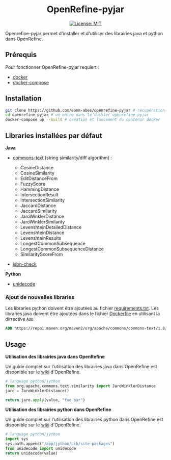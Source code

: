 <div align="center">

# OpenRefine-pyjar

[![License: MIT](https://img.shields.io/badge/License-MIT-yellow.svg)](https://opensource.org/licenses/MIT)

</div>

Openrefine-pyjar permet d'installer et d'utiliser des librairies java et python dans OpenRefine.

## Prérequis

Pour fonctionner OpenRefine-pyjar requiert :
* [docker](https://docs.docker.com/get-docker/)
* [docker-compose](https://docs.docker.com/compose/install/)

## Installation

```sh
git clone https://github.com/eonm-abes/openrefine-pyjar # récupération du code source depuis Github
cd openrefine-pyjar # on entre dans le dossier openrefine-pyjar
docker-compose up --build # création et lancement du contenur docker
```
## Libraries installées par défaut

**Java**

* [commons-text](https://commons.apache.org/proper/commons-text/javadocs/api-release/index.html) (string similarity/diff algorithm) :
  * CosineDistance
  * CosineSimilarity
  * EditDistanceFrom
  * FuzzyScore
  * HammingDistance
  * IntersectionResult
  * IntersectionSimilarity
  * JaccardDistance
  * JaccardSimilarity
  * JaroWinklerDistance
  * JaroWinklerSimilarity
  * LevenshteinDetailedDistance
  * LevenshteinDistance
  * LevenshteinResults
  * LongestCommonSubsequence
  * LongestCommonSubsequenceDistance
  * SimilarityScoreFrom

* [isbn-check](https://mvnrepository.com/artifact/info.knigoed.isbn/isbn-check)

**Python**

* [unidecode](https://pypi.org/project/Unidecode/)

### Ajout de nouvelles libraries

Les libraries python doivent être ajoutées au fichier [requirements.txt](./requirements.txt). Les libraries java doivent être ajoutées dans le fichier [Dockerfile](./Dockerfile#L14) en utilisant la dirrective `ADD`.

```Dockerfile
ADD https://repo1.maven.org/maven2/org/apache/commons/commons-text/1.8/commons-text-1.8.jar ./webapp/WEB-INF/lib/
```

## Usage

__Utilisation des librairies java dans OpenRefine__

Un guide complet sur l'utilisation des librairies java dans OpenRefine est disponible sur le [wiki](https://github.com/OpenRefine/OpenRefine/wiki/Jython#tutorial---working-with-phone-numbers-using-java-libraries-inside-python) d'OpenRefine.

```py
# language python/jython
from org.apache.commons.text.similarity import JaroWinklerDistance
jaro = JaroWinklerDistance()

return jaro.apply(value, "foo bar")
```

__Utilisation des librairies python dans OpenRefine__

Un guide complet sur l'utilisation des librairies python dans OpenRefine est disponible sur le [wiki](https://github.com/OpenRefine/OpenRefine/wiki/Extending-Jython-with-pypi-modules) d'OpenRefine.

```py
# language python/jython
import sys
sys.path.append("/app/jython/Lib/site-packages")
from unidecode import unidecode
return unidecode(value)
```
